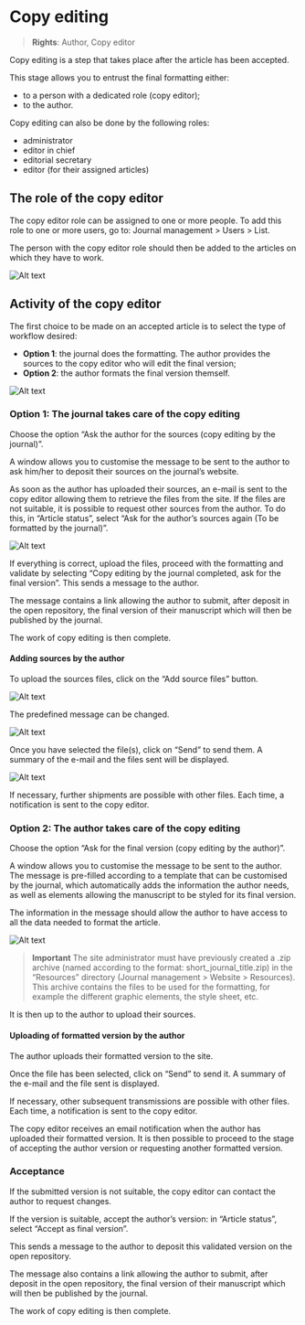 # Copy editing
> **Rights**: Author, Copy editor

Copy editing is a step that takes place after the article has been accepted.

This stage allows you to entrust the final formatting either:
- to a person with a dedicated role (copy editor);
- to the author.

Copy editing can also be done by the following roles:
- administrator
- editor in chief
- editorial secretary
- editor (for their assigned articles)

## The role of the copy editor
The copy editor role can be assigned to one or more people. To add this role to one or more users, go to: Journal management > Users > List.

The person with the copy editor role should then be added to the articles on which they have to work.

![Alt text](img/copyediting-1.png "Add a copy editor")

## Activity of the copy editor
The first choice to be made on an accepted article is to select the type of workflow desired:
- **Option 1**: the journal does the formatting. The author provides the sources to the copy editor who will edit the final version;
- **Option 2**: the author formats the final version themself.

![Alt text](img/copyediting-2.png "Change article status")

### Option 1: The journal takes care of the copy editing
Choose the option “Ask the author for the sources (copy editing by the journal)”.

A window allows you to customise the message to be sent to the author to ask him/her to deposit their sources on the journal’s website.

As soon as the author has uploaded their sources, an e-mail is sent to the copy editor allowing them to retrieve the files from the site. If the files are not suitable, it is possible to request other sources from the author. To do this, in “Article status”, select “Ask for the author’s sources again (To be formatted by the journal)”.

![Alt text](img/copyediting-6.png "Ask for the author’s sources again")

If everything is correct, upload the files, proceed with the formatting and validate by selecting “Copy editing by the journal completed, ask for the final version”. This sends a message to the author.

The message contains a link allowing the author to submit, after deposit in the open repository, the final version of their manuscript which will then be published by the journal.

The work of copy editing is then complete.

#### Adding sources by the author
To upload the sources files, click on the “Add source files” button.

![Alt text](img/copyediting-3.png "Add source files")

The predefined message can be changed.

![Alt text](img/copyediting-4.png "Modify the message")

Once you have selected the file(s), click on “Send” to send them. A summary of the e-mail and the files sent will be displayed.

![Alt text](img/copyediting-5.png "Summary of deposited sources")

If necessary, further shipments are possible with other files. Each time, a notification is sent to the copy editor.

### Option 2: The author takes care of the copy editing
Choose the option “Ask for the final version (copy editing by the author)”.

A window allows you to customise the message to be sent to the author. The message is pre-filled according to a template that can be customised by the journal, which automatically adds the information the author needs, as well as elements allowing the manuscript to be styled for its final version.

The information in the message should allow the author to have access to all the data needed to format the article.

![Alt text](img/copyediting-7.png "Example of a message ready to be sent to the author to ask them to format their article")

> **Important** The site administrator must have previously created a .zip archive (named according to the format: 
> short_journal_title.zip) in the “Resources” directory (Journal management > Website > Resources). This archive contains the files to be used for the formatting, for example the different graphic elements, the style sheet, etc.

It is then up to the author to upload their sources.

#### Uploading of formatted version by the author
The author uploads their formatted version to the site.

Once the file has been selected, click on “Send” to send it. A summary of the e-mail and the file sent is displayed.

If necessary, other subsequent transmissions are possible with other files. Each time, a notification is sent to the copy editor.

The copy editor receives an email notification when the author has uploaded their formatted version. It is then possible to proceed to the stage of accepting the author version or requesting another formatted version.

### Acceptance
If the submitted version is not suitable, the copy editor can contact the author to request changes.

If the version is suitable, accept the author’s version: in “Article status”, select “Accept as final version”.

This sends a message to the author to deposit this validated version on the open repository.

The message also contains a link allowing the author to submit, after deposit in the open repository, the final version of their manuscript which will then be published by the journal.

The work of copy editing is then complete.